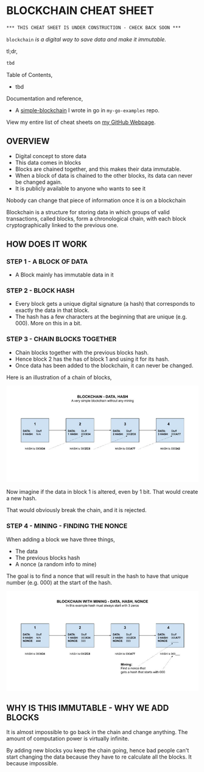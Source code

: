 # BLOCKCHAIN CHEAT SHEET

```txt
*** THIS CHEAT SHEET IS UNDER CONSTRUCTION - CHECK BACK SOON ***
```

`blockchain` _is a digital way to save data and make it immutable._

tl;dr,

```bash
tbd
```

Table of Contents,

* tbd

Documentation and reference,

* A
  [simple-blockchain](https://github.com/JeffDeCola/my-go-examples/tree/master/blockchain/simple-blockchain)
  I wrote in go in `my-go-examples` repo.

View my entire list of cheat sheets on
[my GitHub Webpage](https://jeffdecola.github.io/my-cheat-sheets/).

## OVERVIEW

* Digital concept to store data
* This data comes in blocks
* Blocks are chained together, and this makes their data immutable.
* When a block of data is chained to the other blocks,
  its data can never be changed again.
* It is publicly available to anyone who wants to
  see it

Nobody can change that piece of information once it is on a blockchain

Blockchain is a structure for storing data in which groups of valid transactions, called blocks, form a chronological chain, with each block cryptographically linked to the previous one. 

## HOW DOES IT WORK

### STEP 1 - A BLOCK OF DATA

* A Block mainly has immutable data in it

### STEP 2 - BLOCK HASH

* Every block gets a unique digital signature (a hash)
  that corresponds to exactly the data in that block.
* The hash has a few characters at the beginning
  that are unique (e.g. 000).  More on this in a bit.

### STEP 3 - CHAIN BLOCKS TOGETHER

* Chain blocks together with the previous blocks hash.
* Hence block 2 has the has of block 1 and using it for its hash.
* Once data has been added to the blockchain, it can never be changed.

Here is an illustration of a chain of blocks,

![IMAGE - blockchain-data-hash - IMAGE](../../../../../docs/pics/blockchain-data-hash.jpg)

Now imagine if the data in block 1 is altered, even by 1 bit.
That would create a new hash.

That would obviously break the chain, and it is rejected.

### STEP 4 - MINING - FINDING THE NONCE

When adding a block we have three things,

* The data
* The previous blocks hash
* A nonce (a random info to mine)

The goal is to find a nonce that will result in the
hash to have that unique number (e.g. 000) at
the start of the hash.

![IMAGE - blockchain-with-mining-data-hash-nonce - IMAGE](../../../../../docs/pics/blockchain-with-mining-data-hash-nonce.jpg)

## WHY IS THIS IMMUTABLE - WHY WE ADD BLOCKS

It is almost impossible to go back in the chain and change anything.
The amount of computation power is virtually infinite.

By adding new blocks you keep the chain going, hence
bad people can't start changing the data because they have to
re calculate all the blocks.  It because impossible.


